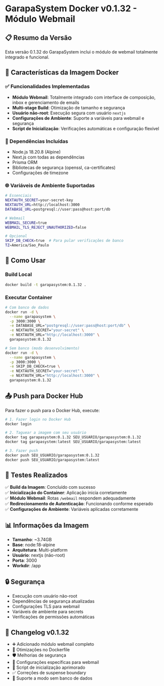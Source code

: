 # GarapaSystem Docker v0.1.32 - Módulo Webmail

## 📋 Resumo da Versão

Esta versão 0.1.32 do GarapaSystem inclui o módulo de webmail totalmente integrado e funcional.

## 🚀 Características da Imagem Docker

### ✅ Funcionalidades Implementadas
- **Módulo Webmail**: Totalmente integrado com interface de composição, inbox e gerenciamento de emails
- **Multi-stage Build**: Otimização de tamanho e segurança
- **Usuário não-root**: Execução segura com usuário `nextjs`
- **Configurações de Ambiente**: Suporte a variáveis para webmail e segurança
- **Script de Inicialização**: Verificações automáticas e configuração flexível

### 🔧 Dependências Incluídas
- Node.js 18.20.8 (Alpine)
- Next.js com todas as dependências
- Prisma ORM
- Bibliotecas de segurança (openssl, ca-certificates)
- Configurações de timezone

### 🌐 Variáveis de Ambiente Suportadas
```bash
# Essenciais
NEXTAUTH_SECRET=your-secret-key
NEXTAUTH_URL=http://localhost:3000
DATABASE_URL=postgresql://user:pass@host:port/db

# Webmail
WEBMAIL_SECURE=true
WEBMAIL_TLS_REJECT_UNAUTHORIZED=false

# Opcional
SKIP_DB_CHECK=true  # Para pular verificações de banco
TZ=America/Sao_Paulo
```

## 🐳 Como Usar

### Build Local
```bash
docker build -t garapasystem:0.1.32 .
```

### Executar Container
```bash
# Com banco de dados
docker run -d \
  --name garapasystem \
  -p 3000:3000 \
  -e DATABASE_URL="postgresql://user:pass@host:port/db" \
  -e NEXTAUTH_SECRET="your-secret" \
  -e NEXTAUTH_URL="http://localhost:3000" \
  garapasystem:0.1.32

# Sem banco (modo desenvolvimento)
docker run -d \
  --name garapasystem \
  -p 3000:3000 \
  -e SKIP_DB_CHECK=true \
  -e NEXTAUTH_SECRET="your-secret" \
  -e NEXTAUTH_URL="http://localhost:3000" \
  garapasystem:0.1.32
```

## 📤 Push para Docker Hub

Para fazer o push para o Docker Hub, execute:

```bash
# 1. Fazer login no Docker Hub
docker login

# 2. Taguear a imagem com seu usuário
docker tag garapasystem:0.1.32 SEU_USUARIO/garapasystem:0.1.32
docker tag garapasystem:latest SEU_USUARIO/garapasystem:latest

# 3. Fazer push
docker push SEU_USUARIO/garapasystem:0.1.32
docker push SEU_USUARIO/garapasystem:latest
```

## 🧪 Testes Realizados

✅ **Build da Imagem**: Concluído com sucesso  
✅ **Inicialização do Container**: Aplicação inicia corretamente  
✅ **Módulo Webmail**: Rotas `/webmail` respondem adequadamente  
✅ **Redirecionamento de Autenticação**: Funcionando conforme esperado  
✅ **Configurações de Ambiente**: Variáveis aplicadas corretamente  

## 📊 Informações da Imagem

- **Tamanho**: ~3.74GB
- **Base**: node:18-alpine
- **Arquitetura**: Multi-platform
- **Usuário**: nextjs (não-root)
- **Porta**: 3000
- **Workdir**: /app

## 🔒 Segurança

- Execução com usuário não-root
- Dependências de segurança atualizadas
- Configurações TLS para webmail
- Variáveis de ambiente para secrets
- Verificações de permissões automáticas

## 📝 Changelog v0.1.32

- ➕ Adicionado módulo webmail completo
- 🔧 Otimizações no Dockerfile
- 🛡️ Melhorias de segurança
- 📧 Configurações específicas para webmail
- 🚀 Script de inicialização aprimorado
- ✅ Correções de suspense boundary
- 🔄 Suporte a modo sem banco de dados